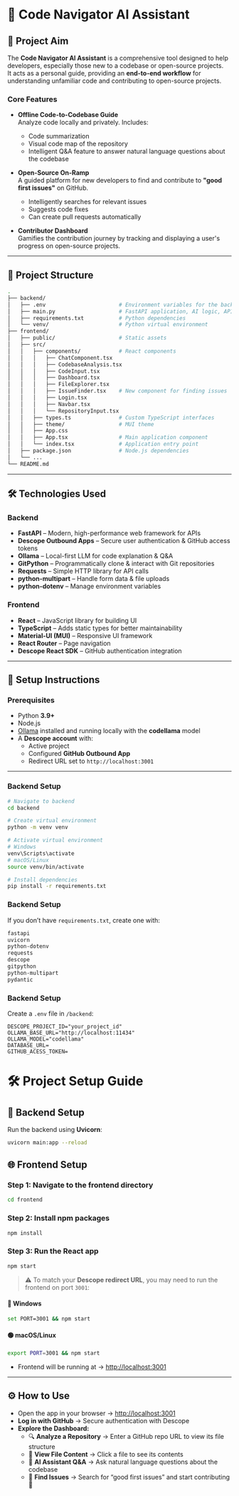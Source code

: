 # 🧭 Code Navigator AI Assistant

## 🎯 Project Aim
The **Code Navigator AI Assistant** is a comprehensive tool designed to help developers, especially those new to a codebase or open-source projects.  
It acts as a personal guide, providing an **end-to-end workflow** for understanding unfamiliar code and contributing to open-source projects.

### Core Features
- **Offline Code-to-Codebase Guide**  
  Analyze code locally and privately. Includes:
  - Code summarization  
  - Visual code map of the repository  
  - Intelligent Q&A feature to answer natural language questions about the codebase  

- **Open-Source On-Ramp**  
  A guided platform for new developers to find and contribute to **"good first issues"** on GitHub.  
  - Intelligently searches for relevant issues  
  - Suggests code fixes  
  - Can create pull requests automatically  

- **Contributor Dashboard**  
  Gamifies the contribution journey by tracking and displaying a user's progress on open-source projects.  

---

## 📁 Project Structure
```bash
.
├── backend/
│   ├── .env                       # Environment variables for the backend
│   ├── main.py                    # FastAPI application, AI logic, API endpoints
│   ├── requirements.txt           # Python dependencies
│   └── venv/                      # Python virtual environment
├── frontend/
│   ├── public/                    # Static assets
│   ├── src/
│   │   ├── components/            # React components
│   │   │   ├── ChatComponent.tsx
│   │   │   ├── CodebaseAnalysis.tsx
│   │   │   ├── CodeInput.tsx
│   │   │   ├── Dashboard.tsx
│   │   │   ├── FileExplorer.tsx
│   │   │   ├── IssueFinder.tsx    # New component for finding issues
│   │   │   ├── Login.tsx
│   │   │   ├── Navbar.tsx
│   │   │   └── RepositoryInput.tsx
│   │   ├── types.ts               # Custom TypeScript interfaces
│   │   ├── theme/                 # MUI theme
│   │   ├── App.css
│   │   ├── App.tsx                # Main application component
│   │   └── index.tsx              # Application entry point
│   ├── package.json               # Node.js dependencies
│   └── ...
└── README.md
```


---

## 🛠️ Technologies Used

### Backend
- **FastAPI** – Modern, high-performance web framework for APIs  
- **Descope Outbound Apps** – Secure user authentication & GitHub access tokens  
- **Ollama** – Local-first LLM for code explanation & Q&A  
- **GitPython** – Programmatically clone & interact with Git repositories  
- **Requests** – Simple HTTP library for API calls  
- **python-multipart** – Handle form data & file uploads  
- **python-dotenv** – Manage environment variables  

### Frontend
- **React** – JavaScript library for building UI  
- **TypeScript** – Adds static types for better maintainability  
- **Material-UI (MUI)** – Responsive UI framework  
- **React Router** – Page navigation  
- **Descope React SDK** – GitHub authentication integration  

---

## 🚀 Setup Instructions

### Prerequisites
- Python **3.9+**  
- Node.js  
- [Ollama](https://ollama.ai) installed and running locally with the **codellama** model  
- A **Descope account** with:
  - Active project  
  - Configured **GitHub Outbound App**  
  - Redirect URL set to `http://localhost:3001`  

---

### Backend Setup
```bash
# Navigate to backend
cd backend

# Create virtual environment
python -m venv venv

# Activate virtual environment
# Windows
venv\Scripts\activate
# macOS/Linux
source venv/bin/activate

# Install dependencies
pip install -r requirements.txt
```

### Backend Setup
If you don’t have `requirements.txt`, create one with:
```txt
fastapi
uvicorn
python-dotenv
requests
descope
gitpython
python-multipart
pydantic
```

### Backend Setup

Create a `.env` file in `/backend`:
```env
DESCOPE_PROJECT_ID="your_project_id"
OLLAMA_BASE_URL="http://localhost:11434"
OLLAMA_MODEL="codellama"
DATABASE_URL=
GITHUB_ACESS_TOKEN=
```

# 🛠️ Project Setup Guide

## 🚀 Backend Setup

Run the backend using **Uvicorn**:

```bash
uvicorn main:app --reload
```

## 🌐 Frontend Setup

### Step 1: Navigate to the frontend directory

```bash
cd frontend
```

### Step 2: Install npm packages

```bash
npm install
```

### Step 3: Run the React app

```bash
npm start
```

> ⚠️ To match your **Descope redirect URL**, you may need to run the frontend on port `3001`:

#### 🔵 Windows

```bash
set PORT=3001 && npm start
```

#### 🟢 macOS/Linux

```bash
export PORT=3001 && npm start
```

- Frontend will be running at → [http://localhost:3001](http://localhost:3001)

---

## ⚙️ How to Use

- Open the app in your browser → [http://localhost:3001](http://localhost:3001)  
- **Log in with GitHub** → Secure authentication with Descope  
- **Explore the Dashboard:**
  - 🔍 **Analyze a Repository** → Enter a GitHub repo URL to view its file structure  
  - 📂 **View File Content** → Click a file to see its contents  
  - 🤖 **AI Assistant Q&A** → Ask natural language questions about the codebase  
  - 🧩 **Find Issues** → Search for “good first issues” and start contributing 🚀

